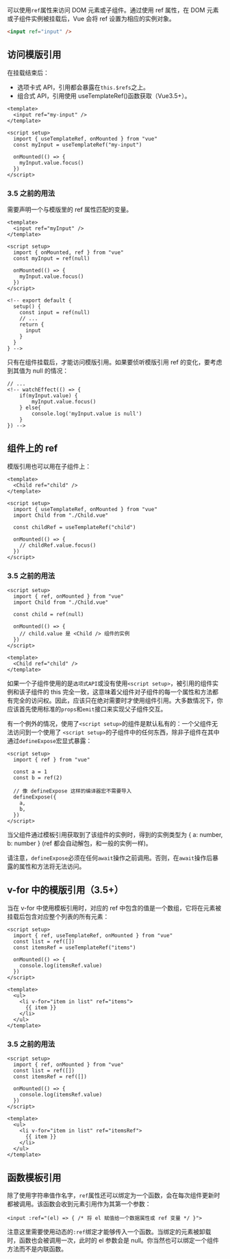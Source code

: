 可以使用`ref`属性来访问 DOM 元素或子组件。通过使用 ref 属性，在 DOM 元素或子组件实例被挂载后，Vue 会将 ref 设置为相应的实例对象。

```html
<input ref="input" />
```

## 访问模版引用

在挂载结束后：

- 选项卡式 API，引用都会暴露在`this.$refs`之上。
- 组合式 API，引用使用 useTemplateRef()函数获取（Vue3.5+）。

```vue
<template>
  <input ref="my-input" />
</template>

<script setup>
  import { useTemplateRef, onMounted } from "vue"
  const myInput = useTemplateRef("my-input")

  onMounted(() => {
    myInput.value.focus()
  })
</script>
```

### 3.5 之前的用法

需要声明一个与模版里的 ref 属性匹配的变量。

```vue
<template>
  <input ref="myInput" />
</template>

<script setup>
  import { onMounted, ref } from "vue"
  const myInput = ref(null)

  onMounted(() => {
    myInput.value.focus()
  })
</script>

<!-- export default {
  setup() {
    const input = ref(null)
    // ...
    return {
      input
    }
  }
} -->
```

只有在组件挂载后，才能访问模版引用。如果要侦听模版引用 ref 的变化，要考虑到其值为 null 的情况：

```vue
// ...
<!-- watchEffect(() => {
    if(myInput.value) {
        myInput.value.focus()
    } else{
        console.log('myInput.value is null')
    }
}) -->
```

## 组件上的 ref

模版引用也可以用在子组件上：

```vue
<template>
  <Child ref="child" />
</template>

<script setup>
  import { useTemplateRef, onMounted } from "vue"
  import Child from "./Child.vue"

  const childRef = useTemplateRef("child")

  onMounted(() => {
    // childRef.value.focus()
  })
</script>
```

### 3.5 之前的用法

```vue
<script setup>
  import { ref, onMounted } from "vue"
  import Child from "./Child.vue"

  const child = ref(null)

  onMounted(() => {
    // child.value 是 <Child /> 组件的实例
  })
</script>

<template>
  <Child ref="child" />
</template>
```

如果一个子组件使用的是`选项式API`或没有使用`<script setup>`，被引用的组件实例和该子组件的 this 完全一致，这意味着父组件对子组件的每一个属性和方法都有完全的访问权。因此，应该只在绝对需要时才使用组件引用。大多数情况下，你应该首先使用标准的`props`和`emit`接口来实现父子组件交互。

有一个例外的情况，使用了`<script setup>`的组件是默认私有的：一个父组件无法访问到一个使用了 `<script setup>`的子组件中的任何东西，除非子组件在其中通过`defineExpose`宏显式暴露：

```vue
<script setup>
  import { ref } from "vue"

  const a = 1
  const b = ref(2)

  // 像 defineExpose 这样的编译器宏不需要导入
  defineExpose({
    a,
    b,
  })
</script>
```

当父组件通过模板引用获取到了该组件的实例时，得到的实例类型为 { a: number, b: number } (ref 都会自动解包，和一般的实例一样)。

请注意，`defineExpose`必须在任何`await`操作之前调用。否则，在`await`操作后暴露的属性和方法将无法访问。

## v-for 中的模版引用（3.5+）

当在 v-for 中使用模板引用时，对应的 ref 中包含的值是一个数组，它将在元素被挂载后包含对应整个列表的所有元素：

```vue
<script setup>
  import { ref, useTemplateRef, onMounted } from "vue"
  const list = ref([])
  const itemsRef = useTemplateRef("items")

  onMounted(() => {
    console.log(itemsRef.value)
  })
</script>

<template>
  <ul>
    <li v-for="item in list" ref="items">
      {{ item }}
    </li>
  </ul>
</template>
```

### 3.5 之前的用法

```vue
<script setup>
  import { ref, onMounted } from "vue"
  const list = ref([])
  const itemsRef = ref([])

  onMounted(() => {
    console.log(itemsRef.value)
  })
</script>

<template>
  <ul>
    <li v-for="item in list" ref="itemsRef">
      {{ item }}
    </li>
  </ul>
</template>
```

## 函数模板引用

除了使用字符串值作名字，`ref`属性还可以绑定为一个函数，会在每次组件更新时都被调用。该函数会收到元素引用作为其第一个参数：

```vue
<input :ref="(el) => { /* 将 el 赋值给一个数据属性或 ref 变量 */ }">
```

注意这里需要使用动态的`:ref`绑定才能够传入一个函数。当绑定的元素被卸载时，函数也会被调用一次，此时的 el 参数会是 null。你当然也可以绑定一个组件方法而不是内联函数。
